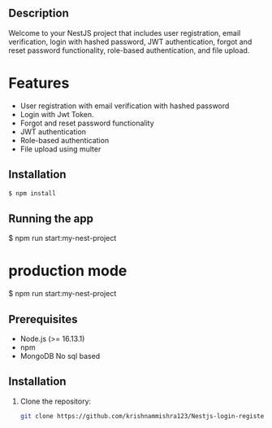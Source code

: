  
## Description

Welcome to your NestJS project that includes user registration, email verification, login with hashed password, JWT authentication, forgot and reset password functionality, role-based authentication, and file upload.

# Features

- User registration with email verification with hashed password
- Login with Jwt Token.
- Forgot and reset password functionality
- JWT authentication
- Role-based authentication 
- File upload using multer


## Installation

```bash
$ npm install
```

## Running the app

$ npm run start:my-nest-project
 

# production mode
$ npm run start:my-nest-project

## Prerequisites

- Node.js (>= 16.13.1)
- npm  
- MongoDB No sql based

## Installation

1. Clone the repository:
   ```sh
   git clone https://github.com/krishnammishra123/Nestjs-login-register.git
  

